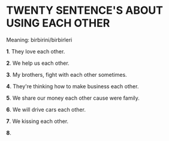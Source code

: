 # TWENTY SENTENCE'S ABOUT USING EACH OTHER

Meaning: birbirini/birbirleri

**1**. They love each other.

**2**. We help us each other.

**3**. My brothers, fight with each other sometimes.

**4**. They're thinking how to make business each other.

**5**. We share our money each other cause were family.

**6**. We will drive cars each other.

**7**. We kissing each other.

**8**. 